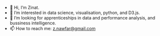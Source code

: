 - 👋 Hi, I’m Zinat.
- 👀 I’m interested in data science, visualisation, python, and D3.js. 
- 🌱 I’m looking for apprenticeships in data and performance analysis, and bussiness intelligence.
- 📫 How to reach me: z.nawfar@gmail.com

<!---
znawfar/znawfar is a ✨ special ✨ repository because its `README.md` (this file) appears on your GitHub profile.
You can click the Preview link to take a look at your changes.
--->
